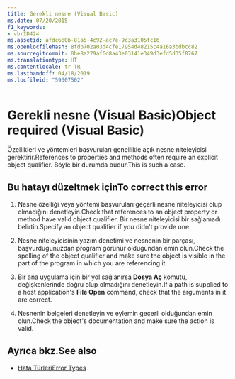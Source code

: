 ```yaml
---
title: Gerekli nesne (Visual Basic)
ms.date: 07/20/2015
f1_keywords:
- vbrID424
ms.assetid: afdc660b-81a5-4c92-ac7e-9c3a3105fc16
ms.openlocfilehash: 8fdb702a03d4cfe17954d48215c4a16a3bdbcc82
ms.sourcegitcommit: 0be8a279af6d8a43e03141e349d3efd5d35f8767
ms.translationtype: HT
ms.contentlocale: tr-TR
ms.lasthandoff: 04/18/2019
ms.locfileid: "59307502"
---
```

# <a name="object-required-visual-basic"></a><span data-ttu-id="8a984-102">Gerekli nesne (Visual Basic)</span><span class="sxs-lookup"><span data-stu-id="8a984-102">Object required (Visual Basic)</span></span>
<span data-ttu-id="8a984-103">Özellikleri ve yöntemleri başvuruları genellikle açık nesne niteleyicisi gerektirir.</span><span class="sxs-lookup"><span data-stu-id="8a984-103">References to properties and methods often require an explicit object qualifier.</span></span> <span data-ttu-id="8a984-104">Böyle bir durumda budur.</span><span class="sxs-lookup"><span data-stu-id="8a984-104">This is such a case.</span></span>  
  
## <a name="to-correct-this-error"></a><span data-ttu-id="8a984-105">Bu hatayı düzeltmek için</span><span class="sxs-lookup"><span data-stu-id="8a984-105">To correct this error</span></span>  
  
1. <span data-ttu-id="8a984-106">Nesne özelliği veya yöntemi başvuruları geçerli nesne niteleyicisi olup olmadığını denetleyin.</span><span class="sxs-lookup"><span data-stu-id="8a984-106">Check that references to an object property or method have valid object qualifier.</span></span> <span data-ttu-id="8a984-107">Bir nesne niteleyicisi bir sağlamadı belirtin.</span><span class="sxs-lookup"><span data-stu-id="8a984-107">Specify an object qualifier if you didn't provide one.</span></span>  
  
2. <span data-ttu-id="8a984-108">Nesne niteleyicisinin yazım denetimi ve nesnenin bir parçası, başvurduğunuzdan program görünür olduğundan emin olun.</span><span class="sxs-lookup"><span data-stu-id="8a984-108">Check the spelling of the object qualifier and make sure the object is visible in the part of the program in which you are referencing it.</span></span>  
  
3. <span data-ttu-id="8a984-109">Bir ana uygulama için bir yol sağlanırsa **Dosya Aç** komutu, değişkenlerinde doğru olup olmadığını denetleyin.</span><span class="sxs-lookup"><span data-stu-id="8a984-109">If a path is supplied to a host application's **File Open** command, check that the arguments in it are correct.</span></span>  
  
4. <span data-ttu-id="8a984-110">Nesnenin belgeleri denetleyin ve eylemin geçerli olduğundan emin olun.</span><span class="sxs-lookup"><span data-stu-id="8a984-110">Check the object's documentation and make sure the action is valid.</span></span>  
  
## <a name="see-also"></a><span data-ttu-id="8a984-111">Ayrıca bkz.</span><span class="sxs-lookup"><span data-stu-id="8a984-111">See also</span></span>

- [<span data-ttu-id="8a984-112">Hata Türleri</span><span class="sxs-lookup"><span data-stu-id="8a984-112">Error Types</span></span>](../../../visual-basic/programming-guide/language-features/error-types.md)
